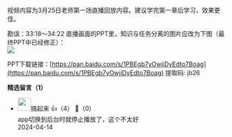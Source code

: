 视频内容为3月25日老师第一场直播回放内容。建议学完第一章后学习，效果更佳。

勘误：33:18～34:22 直播画面的PPT里，知识与任务分离的图片应改为下图（最终PPT中已经修正）：  
![](https://static001.geekbang.org/resource/image/99/89/995fdbe3eb826f10101214yy693def89.jpg?wh=1613x2379)

PPT下载链接：[https://pan.baidu.com/s/1PBEgb7yOwjiDyEdto7Boag](https://pan.baidu.com/s/1PBEgb7yOwjiDyEdto7Boag) 提取码: jb26
<div><strong>精选留言（1）</strong></div><ul>
<li><img src="https://static001.geekbang.org/account/avatar/00/16/90/67/106306e7.jpg" width="30px"><span>搞起来</span> 👍（4） 💬（0）<div>app切换到后台时就停止播放了，这个不太好</div>2024-04-14</li><br/>
</ul>